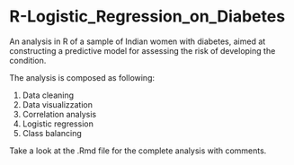 # R-Logistic_Regression_on_Diabetes
An analysis in R of a sample of Indian women with diabetes, aimed at constructing a predictive model for assessing the risk of developing the condition.

The analysis is composed as following:
1. Data cleaning
2. Data visualizzation
3. Correlation analysis
4. Logistic regression
5. Class balancing

Take a look at the .Rmd file for the complete analysis with comments.
